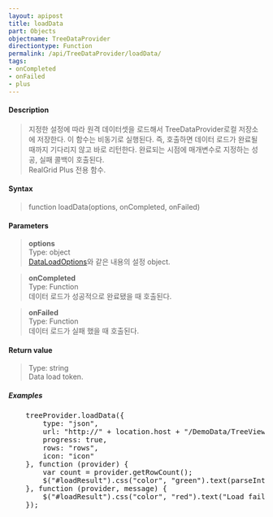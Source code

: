 ```yaml
---
layout: apipost
title: loadData
part: Objects
objectname: TreeDataProvider
directiontype: Function
permalink: /api/TreeDataProvider/loadData/
tags:
- onCompleted
- onFailed
- plus
---
```



#### Description

> 지정한 설정에 따라 원격 데이터셋을 로드해서 TreeDataProvider로컬 저장소에 저장한다. 이 함수는 비동기로 실행된다. 즉, 호출하면 데이터 로드가 완료될 때까지 기다리지 않고 바로 리턴한다. 완료되는 시점에 매개변수로 지정하는 성공, 실패 콜백이 호출된다.  
RealGrid Plus 전용 함수.

#### Syntax

> function loadData(options, onCompleted, onFailed)  

#### Parameters

> **options**  
> Type: object  
> [DataLoadOptions](/api/types/DataLoadOptions)와 같은 내용의 설정 object.  

> **onCompleted**  
> Type: Function  
> 데이터 로드가 성공적으로 완료됐을 때 호출된다.  

> **onFailed**  
> Type: Function  
> 데이터 로드가 실패 했을 때 호출된다.  

#### Return value

> Type: string  
> Data load token.  

##### Examples 

<pre class="prettyprint">
    treeProvider.loadData({
        type: "json",
        url: "http://" + location.host + "/DemoData/TreeViewJsonData.json?__time__=" + new Date().getTime(),
        progress: true,
        rows: "rows",
        icon: "icon"
    }, function (provider) {
        var count = provider.getRowCount();
        $("#loadResult").css("color", "green").text(parseInt(count).toLocaleString() + " rows loaded.").show();
    }, function (provider, message) {
        $("#loadResult").css("color", "red").text("Load failed: " + message).show();
    });
</pre>

